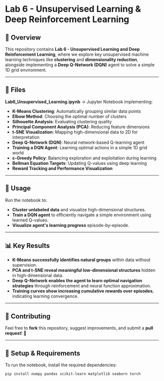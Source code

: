 # Lab 6 - Unsupervised Learning & Deep Reinforcement Learning

## 📌 Overview  
This repository contains **Lab 6 - Unsupervised Learning and Deep Reinforcement Learning**, where we explore key unsupervised machine learning techniques like **clustering** and **dimensionality reduction**, alongside implementing a **Deep Q-Network (DQN)** agent to solve a simple 1D grid environment.

---

## 📂 Files  
**Lab6_Unsupervised_Learning.ipynb** → Jupyter Notebook implementing:  
- **K-Means Clustering**: Automatically grouping similar data points  
- **Elbow Method**: Choosing the optimal number of clusters  
- **Silhouette Analysis**: Evaluating clustering quality  
- **Principal Component Analysis (PCA)**: Reducing feature dimensions  
- **t-SNE Visualization**: Mapping high-dimensional data to 2D for interpretation  
- **Deep Q-Network (DQN)**: Neural network-based Q-learning agent  
- **Training a DQN Agent**: Learning optimal actions in a simple 1D grid world  
- **ε-Greedy Policy**: Balancing exploration and exploitation during learning  
- **Bellman Equation Targets**: Updating Q-values using deep learning  
- **Reward Tracking and Performance Visualization**

---

## 🚀 Usage  
Run the notebook to:  
- **Cluster unlabeled data** and visualize high-dimensional structures.  
- **Train a DQN agent** to efficiently navigate a simple environment using learned Q-values.  
- **Visualize agent's learning progress** episode-by-episode.

---

## 📊 Key Results  
- **K-Means successfully identifies natural groups** within data without supervision.  
- **PCA and t-SNE reveal meaningful low-dimensional structures** hidden in high-dimensional data.  
- **Deep Q-Network enables the agent to learn optimal navigation strategies** through reinforcement and neural function approximation.  
- **Training curves show increasing cumulative rewards over episodes**, indicating learning convergence.

---

## 🤝 Contributing  
Feel free to **fork** this repository, suggest improvements, and submit a **pull request**! 🚀

---

## 🔧 Setup & Requirements  
To run the notebook, install the required dependencies:  
```bash
pip install numpy pandas scikit-learn matplotlib seaborn torch
